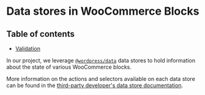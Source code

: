 # Data stores in WooCommerce Blocks <!-- omit in toc -->

## Table of contents <!-- omit in toc -->

-   [Validation](./validation.md)

In our project, we leverage [`@wordpress/data`](https://developer.wordpress.org/block-editor/reference-guides/packages/packages-data/) data stores to hold information about the state of various WooCommerce blocks.

More information on the actions and selectors available on each data store can be found in the [third-party developer's data store documentation](../../third-party-developers/extensibility/data-store).
